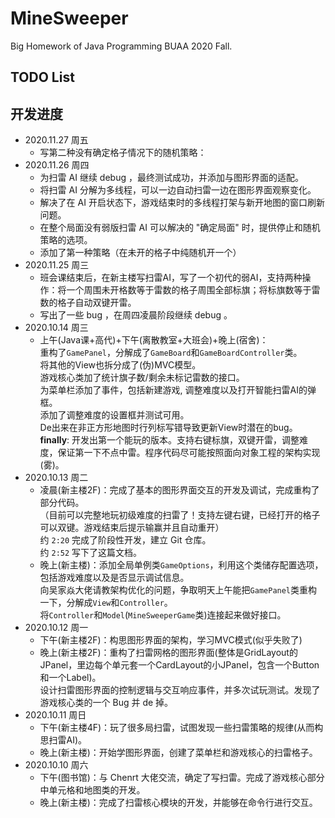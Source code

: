 # MineSweeper
Big Homework of Java Programming BUAA 2020 Fall.

## TODO List



## 开发进度
- 2020.11.27 周五
  - 写第二种没有确定格子情况下的随机策略：
- 2020.11.26 周四
  - 为扫雷 AI 继续 debug ，最终测试成功，并添加与图形界面的适配。
  - 将扫雷 AI 分解为多线程，可以一边自动扫雷一边在图形界面观察变化。
  - 解决了在 AI 开启状态下，游戏结束时的多线程打架与新开地图的窗口刷新问题。
  - 在整个局面没有弱版扫雷 AI 可以解决的 "确定局面" 时，提供停止和随机策略的选项。
  - 添加了第一种策略（在未开的格子中纯随机开一个）
- 2020.11.25 周三
  - 班会课结束后，在新主楼写扫雷AI，写了一个初代的弱AI，支持两种操作：将一个周围未开格数等于雷数的格子周围全部标旗；将标旗数等于雷数的格子自动双键开雷。
  - 写出了一些 bug ，在周四凌晨阶段继续 debug 。
- 2020.10.14 周三
  - 上午(Java课+高代)+下午(离散教室+大班会)+晚上(宿舍)：<br>
  重构了`GamePanel`，分解成了`GameBoard`和`GameBoardController`类。<br>
  将其他的View也拆分成了(伪)MVC模型。<br>
  游戏核心类加了统计旗子数/剩余未标记雷数的接口。<br>
  为菜单栏添加了事件，包括新建游戏, 调整难度以及打开智能扫雷AI的弹框。<br>
  添加了调整难度的设置框并测试可用。<br>
  De出来在非正方形地图时行列标写错导致更新View时潜在的bug。<br>
  **finally**: 开发出第一个能玩的版本。支持右键标旗，双键开雷，调整难度，保证第一下不点中雷。程序代码尽可能按照面向对象工程的架构实现(雾)。
- 2020.10.13 周二
  - 凌晨(新主楼2F)：完成了基本的图形界面交互的开发及调试，完成重构了部分代码。<br>
  （目前可以完整地玩初级难度的扫雷了！支持左键右键，已经打开的格子可以双键。游戏结束后提示输赢并且自动重开）<br>
  约 `2:20` 完成了阶段性开发，建立 Git 仓库。<br>
  约 `2:52` 写下了这篇文档。
  - 晚上(新主楼)：添加全局单例类`GameOptions`，利用这个类储存配置选项，包括游戏难度以及是否显示调试信息。<br>
  向吴家焱大佬请教架构优化的问题，争取明天上午能把`GamePanel`类重构一下，分解成`View`和`Controller`。<br>
  将`Controller`和`Model`(`MineSweeperGame`类)连接起来做好接口。
- 2020.10.12 周一
  - 下午(新主楼2F)：构思图形界面的架构，学习MVC模式(似乎失败了)
  - 晚上(新主楼2F)：重构了扫雷网格的图形界面(整体是GridLayout的JPanel，里边每个单元套一个CardLayout的小JPanel，包含一个Button和一个Label)。<br>
  设计扫雷图形界面的控制逻辑与交互响应事件，并多次试玩测试。发现了游戏核心类的一个 Bug 并 de 掉。
- 2020.10.11 周日
  - 下午(新主楼4F)：玩了很多局扫雷，试图发现一些扫雷策略的规律(从而构思扫雷AI)。
  - 晚上(新主楼)：开始学图形界面，创建了菜单栏和游戏核心的扫雷格子。
- 2020.10.10 周六
  - 下午(图书馆)：与 Chenrt 大佬交流，确定了写扫雷。完成了游戏核心部分中单元格和地图类的开发。
  - 晚上(新主楼)：完成了扫雷核心模块的开发，并能够在命令行进行交互。